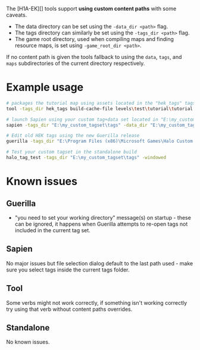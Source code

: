 The [H1A-EK][] tools support **using custom content paths** with some caveats.

* The data directory can be set using the `-data_dir <path>` flag.
* The tags directory can similarly be set using the `-tags_dir <path>` flag.
* The game root directory, used when compiling maps and finding resource maps, is set using `-game_root_dir <path>`.

If no content path is given the tools fallback to using the `data`, `tags`, and `maps` subdirectories of the current directory respectively.

# Example usage

```sh
# packages the tutorial map using assets located in the "hek_tags" tags directory
tool -tags_dir hek_tags build-cache-file levels\test\tutorial\tutorial classic

# launch Sapien using your custom tag+data set located in "E:\my_custom_tagset\"
sapien -tags_dir "E:\my_custom_tagset\tags" -data_dir "E:\my_custom_tagset\data"

# Edit old HEK tags using the new Guerilla release
guerilla -tags_dir "E:\Program Files (x86)\Microsoft Games\Halo Custom Edition\tags"

# Test your custom tagset in the standalone build
halo_tag_test -tags_dir "E:\my_custom_tagset\tags" -windowed
```

# Known issues

## Guerilla

- "you need to set your working directory" message(s) on startup - these can be ignored, it happens when Guerilla attempts to re-open tags not included in the current tag set.

## Sapien

No major issues but file selection dialog default to the last path used - make sure you select tags inside the current tags folder.

## Tool

Some verbs might not work correctly, if something isn't working correctly try using that verb without content paths overrides.

## Standalone

No known issues.

